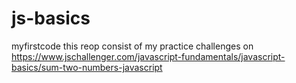 # js-basics
myfirstcode
this reop consist of my practice challenges on https://www.jschallenger.com/javascript-fundamentals/javascript-basics/sum-two-numbers-javascript
